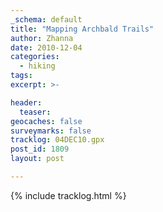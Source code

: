 ```yaml
---
_schema: default
title: "Mapping Archbald Trails"
author: Zhanna
date: 2010-12-04
categories:
  - hiking
tags:
excerpt: >- 

header:
  teaser:
geocaches: false
surveymarks: false
tracklog: 04DEC10.gpx
post_id: 1809
layout: post

---
```


{% include tracklog.html %}